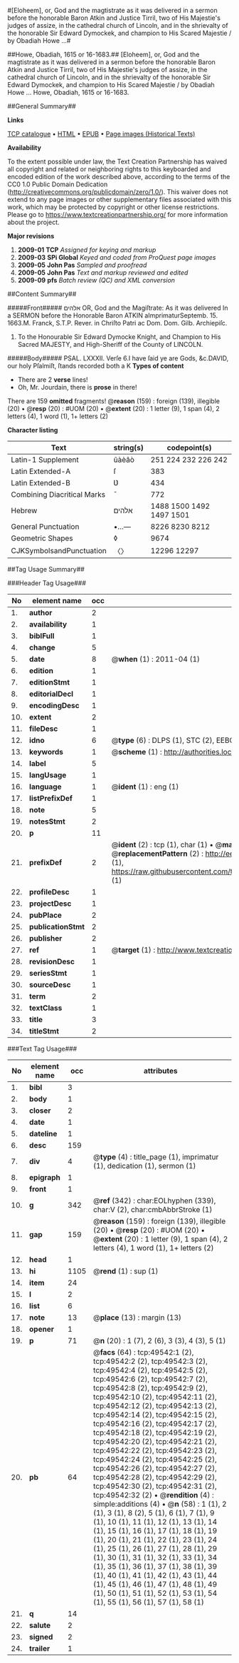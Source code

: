 #[Eloheem], or, God and the magtistrate as it was delivered in a sermon before the honorable Baron Atkin and Justice Tirril, two of His Majestie's judges of assize, in the cathedral church of Lincoln, and in the shrievalty of the honorable Sir Edward Dymockek, and champion to His Scared Majestie / by Obadiah Howe ...#

##Howe, Obadiah, 1615 or 16-1683.##
[Eloheem], or, God and the magtistrate as it was delivered in a sermon before the honorable Baron Atkin and Justice Tirril, two of His Majestie's judges of assize, in the cathedral church of Lincoln, and in the shrievalty of the honorable Sir Edward Dymockek, and champion to His Scared Majestie / by Obadiah Howe ...
Howe, Obadiah, 1615 or 16-1683.

##General Summary##

**Links**

[TCP catalogue](http://www.ota.ox.ac.uk/tcp/)  • 
[HTML](http://tei.it.ox.ac.uk/tcp/Texts-HTML/free/A44/A44705.html)  • 
[EPUB](http://tei.it.ox.ac.uk/tcp/Texts-EPUB/free/A44/A44705.epub) • 
[Page images (Historical Texts)](https://historicaltexts.jisc.ac.uk/eebo-11817769e)

**Availability**

To the extent possible under law, the Text Creation Partnership has waived all copyright and related or neighboring rights to this keyboarded and encoded edition of the work described above, according to the terms of the CC0 1.0 Public Domain Dedication (http://creativecommons.org/publicdomain/zero/1.0/). This waiver does not extend to any page images or other supplementary files associated with this work, which may be protected by copyright or other license restrictions. Please go to https://www.textcreationpartnership.org/ for more information about the project.

**Major revisions**

1. __2009-01__ __TCP__ *Assigned for keying and markup*
1. __2009-03__ __SPi Global__ *Keyed and coded from ProQuest page images*
1. __2009-05__ __John Pas__ *Sampled and proofread*
1. __2009-05__ __John Pas__ *Text and markup reviewed and edited*
1. __2009-09__ __pfs__ *Batch review (QC) and XML conversion*

##Content Summary##

#####Front#####
אלהים OR, God and the Magiſtrate: As it was delivered In a SERMON before the Honorable Baron ATKIN aImprimaturSeptemb. 15. 1663.M. Franck, S.T.P. Rever. in Chriſto Patri ac Dom. Dom. Gilb. Archiepiſc.
1. To the Honourable Sir Edward Dymocke Knight, and Champion to His Sacred MAJESTY, and High-Sheriff of the County of LINCOLN.

#####Body#####
PSAL. LXXXII. Verſe 6.I have ſaid ye are Gods, &c.DAVID, our holy Pſalmiſt, ſtands recorded both a K
**Types of content**

  * There are 2 **verse** lines!
  * Oh, Mr. Jourdain, there is **prose** in there!

There are 159 **omitted** fragments! 
 @__reason__ (159) : foreign (139), illegible (20)  •  @__resp__ (20) : #UOM (20)  •  @__extent__ (20) : 1 letter (9), 1 span (4), 2 letters (4), 1 word (1), 1+ letters (2)

**Character listing**


|Text|string(s)|codepoint(s)|
|---|---|---|
|Latin-1 Supplement|ûàèâò|251 224 232 226 242|
|Latin Extended-A|ſ|383|
|Latin Extended-B|Ʋ|434|
|Combining             Diacritical Marks|̄|772|
|Hebrew|אלהים|1488 1500 1492 1497 1501|
|General Punctuation|•…—|8226 8230 8212|
|Geometric Shapes|◊|9674|
|CJKSymbolsandPunctuation|〈〉|12296 12297|

##Tag Usage Summary##

###Header Tag Usage###

|No|element name|occ|attributes|
|---|---|---|---|
|1.|__author__|2||
|2.|__availability__|1||
|3.|__biblFull__|1||
|4.|__change__|5||
|5.|__date__|8| @__when__ (1) : 2011-04 (1)|
|6.|__edition__|1||
|7.|__editionStmt__|1||
|8.|__editorialDecl__|1||
|9.|__encodingDesc__|1||
|10.|__extent__|2||
|11.|__fileDesc__|1||
|12.|__idno__|6| @__type__ (6) : DLPS (1), STC (2), EEBO-CITATION (1), OCLC (1), VID (1)|
|13.|__keywords__|1| @__scheme__ (1) : http://authorities.loc.gov/ (1)|
|14.|__label__|5||
|15.|__langUsage__|1||
|16.|__language__|1| @__ident__ (1) : eng (1)|
|17.|__listPrefixDef__|1||
|18.|__note__|5||
|19.|__notesStmt__|2||
|20.|__p__|11||
|21.|__prefixDef__|2| @__ident__ (2) : tcp (1), char (1)  •  @__matchPattern__ (2) : ([0-9\-]+):([0-9IVX]+) (1), (.+) (1)  •  @__replacementPattern__ (2) : http://eebo.chadwyck.com/downloadtiff?vid=$1&page=$2 (1), https://raw.githubusercontent.com/textcreationpartnership/Texts/master/tcpchars.xml#$1 (1)|
|22.|__profileDesc__|1||
|23.|__projectDesc__|1||
|24.|__pubPlace__|2||
|25.|__publicationStmt__|2||
|26.|__publisher__|2||
|27.|__ref__|1| @__target__ (1) : http://www.textcreationpartnership.org/docs/. (1)|
|28.|__revisionDesc__|1||
|29.|__seriesStmt__|1||
|30.|__sourceDesc__|1||
|31.|__term__|2||
|32.|__textClass__|1||
|33.|__title__|3||
|34.|__titleStmt__|2||


###Text Tag Usage###

|No|element name|occ|attributes|
|---|---|---|---|
|1.|__bibl__|3||
|2.|__body__|1||
|3.|__closer__|2||
|4.|__date__|1||
|5.|__dateline__|1||
|6.|__desc__|159||
|7.|__div__|4| @__type__ (4) : title_page (1), imprimatur (1), dedication (1), sermon (1)|
|8.|__epigraph__|1||
|9.|__front__|1||
|10.|__g__|342| @__ref__ (342) : char:EOLhyphen (339), char:V (2), char:cmbAbbrStroke (1)|
|11.|__gap__|159| @__reason__ (159) : foreign (139), illegible (20)  •  @__resp__ (20) : #UOM (20)  •  @__extent__ (20) : 1 letter (9), 1 span (4), 2 letters (4), 1 word (1), 1+ letters (2)|
|12.|__head__|1||
|13.|__hi__|1105| @__rend__ (1) : sup (1)|
|14.|__item__|24||
|15.|__l__|2||
|16.|__list__|6||
|17.|__note__|13| @__place__ (13) : margin (13)|
|18.|__opener__|1||
|19.|__p__|71| @__n__ (20) : 1 (7), 2 (6), 3 (3), 4 (3), 5 (1)|
|20.|__pb__|64| @__facs__ (64) : tcp:49542:1 (2), tcp:49542:2 (2), tcp:49542:3 (2), tcp:49542:4 (2), tcp:49542:5 (2), tcp:49542:6 (2), tcp:49542:7 (2), tcp:49542:8 (2), tcp:49542:9 (2), tcp:49542:10 (2), tcp:49542:11 (2), tcp:49542:12 (2), tcp:49542:13 (2), tcp:49542:14 (2), tcp:49542:15 (2), tcp:49542:16 (2), tcp:49542:17 (2), tcp:49542:18 (2), tcp:49542:19 (2), tcp:49542:20 (2), tcp:49542:21 (2), tcp:49542:22 (2), tcp:49542:23 (2), tcp:49542:24 (2), tcp:49542:25 (2), tcp:49542:26 (2), tcp:49542:27 (2), tcp:49542:28 (2), tcp:49542:29 (2), tcp:49542:30 (2), tcp:49542:31 (2), tcp:49542:32 (2)  •  @__rendition__ (4) : simple:additions (4)  •  @__n__ (58) : 1 (1), 2 (1), 3 (1), 8 (2), 5 (1), 6 (1), 7 (1), 9 (1), 10 (1), 11 (1), 12 (1), 13 (1), 14 (1), 15 (1), 16 (1), 17 (1), 18 (1), 19 (1), 20 (1), 21 (1), 22 (1), 23 (1), 24 (1), 25 (1), 26 (1), 27 (1), 28 (1), 29 (1), 30 (1), 31 (1), 32 (1), 33 (1), 34 (1), 35 (1), 36 (1), 37 (1), 38 (1), 39 (1), 40 (1), 41 (1), 42 (1), 43 (1), 44 (1), 45 (1), 46 (1), 47 (1), 48 (1), 49 (1), 50 (1), 51 (1), 52 (1), 53 (1), 54 (1), 55 (1), 56 (1), 57 (1), 58 (1)|
|21.|__q__|14||
|22.|__salute__|2||
|23.|__signed__|2||
|24.|__trailer__|1||
